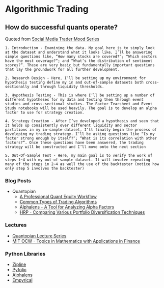# Algorithmic Trading

## How do successful quants operate?

Quoted from [Social Media Trader Mood Series](https://www.quantopian.com/posts/the-social-media-trader-mood-series-introduction)

```
1. Introduction - Examining the data. My goal here is to simply look at the dataset and understand what it looks like. I’ll be answering simple questions like, “How many stocks are covered?“; “Which sectors have the most coverage?“; and “What’s the distribution of sentiment scores?“. These are very basic but fundamentally important questions that lay the groundwork for all further development.

2. Research Design - Here, I’ll be setting up my environment for hypothesis testing define my in and out-of-sample datasets both cross-sectionally and through liquidity thresholds.

3. Hypothesis Testing - This is where I’ll be setting up a number of different hypotheses for my data and testing them through event studies and cross-sectional studies. The Factor Tearsheet and Event Study notebooks will be used heavily. The goal is to develop an alpha factor to use for strategy creation.

4. Strategy Creation - After I’ve developed a hypothesis and seen that it holds up consistently over different liquidity and sector partitions in my in-sample dataset, I’ll finally begin the process of developing my trading strategy. I’ll be asking questions like “Is my factor strong enough by itself?“; “What is its correlation with other factors?“. Once these questions have been answered, the trading strategy will be constructed and I’ll move onto the next section

5. Out-Of-Sample Test - Here, my main goal is to verify the work of steps 1~4 with my out-of-sample dataset. It will involve repeating many of the steps in 2~4 as well the use of the backtester (notice how only step 5 involves the backtester)
```

### Blog Posts

- Quantopian
  - [A Professional Quant Equity Workflow](https://blog.quantopian.com/a-professional-quant-equity-workflow/)
  - [Common Types of Trading Algorithms](https://blog.quantopian.com/common-types-of-trading-algorithms/)
  - [Alphalens - A Tool for Analyzing Alpha Factors](https://www.quantopian.com/posts/alphalens-a-new-tool-for-analyzing-alpha-factors)
  - [HRP - Comparing Various Portfolio Diversification Techniques](https://www.quantopian.com/posts/hierarchical-risk-parity-comparing-various-portfolio-diversification-techniques)

### Lectures

- [Quantopian Lecture Series](https://www.quantopian.com/lectures)
- [MIT OCW - Topics in Mathematics with Applications in Finance](https://ocw.mit.edu/courses/mathematics/18-s096-topics-in-mathematics-with-applications-in-finance-fall-2013/)

### Python Libraries

- [Zipline](https://github.com/quantopian/zipline)
- [Pyfolio](https://github.com/quantopian/pyfolio)
- [Alphalens](https://github.com/quantopian/alphalens)
- [Empyrical](https://github.com/quantopian/empyrical)